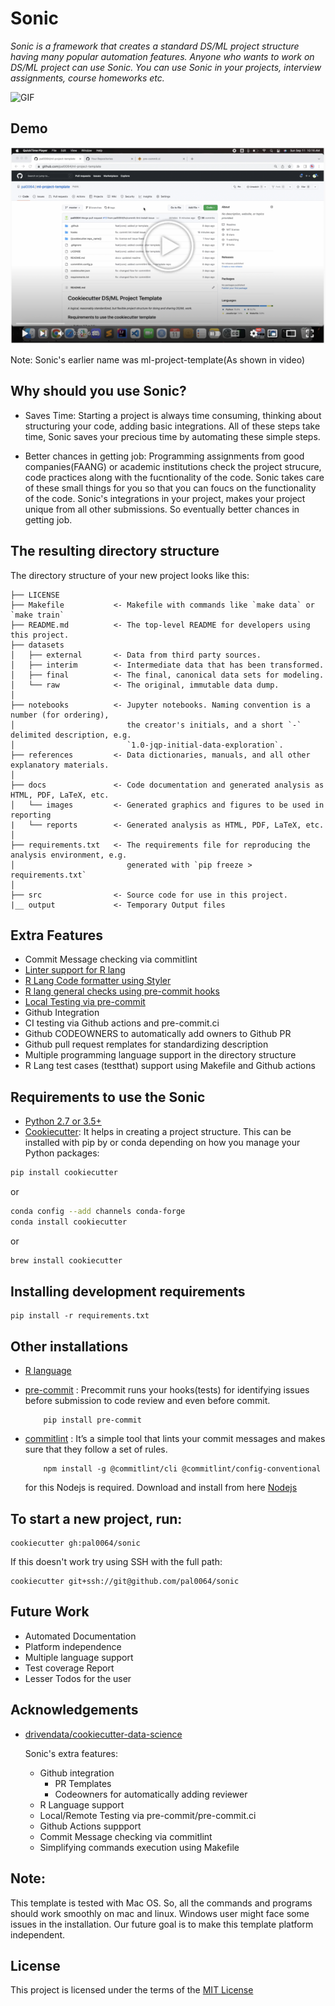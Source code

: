 # Sonic

_Sonic is a framework that creates a standard DS/ML project structure having many popular automation features. Anyone who wants to work on DS/ML project can use Sonic. You can use Sonic in your projects, interview assignments, course homeworks etc._

![GIF](docs/images/demo.gif)


## Demo

[![Demo](docs/images/brief_talk.png)](https://www.youtube.com/watch?v=ILQb66cjV4g)

Note: Sonic's earlier name was ml-project-template(As shown in video)


## Why should you use Sonic?

- Saves Time: 
    Starting a project is always time consuming, thinking about structuring your code, adding basic integrations. All of these steps take time, Sonic saves your precious time by automating these simple steps.

- Better chances in getting job:
    Programming assignments from good companies(FAANG) or academic institutions check the project strucure, code practices along with the fucntionality of the code. Sonic takes care of these small things for you so that you can foucs on the functionality of the code. Sonic's integrations in your project, makes your project unique from all other submissions. So eventually better chances in getting job.

## The resulting directory structure

The directory structure of your new project looks like this: 

```
├── LICENSE
├── Makefile           <- Makefile with commands like `make data` or `make train`
├── README.md          <- The top-level README for developers using this project.
├── datasets
│   ├── external       <- Data from third party sources.
│   ├── interim        <- Intermediate data that has been transformed.
│   ├── final          <- The final, canonical data sets for modeling.
│   └── raw            <- The original, immutable data dump.
│
├── notebooks          <- Jupyter notebooks. Naming convention is a number (for ordering),
│                         the creator's initials, and a short `-` delimited description, e.g.
│                         `1.0-jqp-initial-data-exploration`.
├── references         <- Data dictionaries, manuals, and all other explanatory materials.
│
├── docs               <- Code documentation and generated analysis as HTML, PDF, LaTeX, etc.
│   └── images         <- Generated graphics and figures to be used in reporting
|   └── reports        <- Generated analysis as HTML, PDF, LaTeX, etc.
│
├── requirements.txt   <- The requirements file for reproducing the analysis environment, e.g.
│                         generated with `pip freeze > requirements.txt`
│
├── src                <- Source code for use in this project.
|__ output             <- Temporary Output files
```

## Extra Features
- Commit Message checking via commitlint
- [Linter support for R lang](https://github.com/r-lib/lintr)
- [R Lang Code formatter using Styler](https://github.com/r-lib/styler)
- [R lang general checks using pre-commit hooks](https://lorenzwalthert.github.io/precommit/articles/available-hooks.html)
- [Local Testing via pre-commit](https://pre-commit.com/)
- Github Integration 
- CI testing via Github actions and pre-commit.ci
- Github CODEOWNERS to automatically add owners to Github PR
- Github pull request remplates for standardizing description
- Multiple programming language support in the directory structure
- R Lang test cases (testthat) support using Makefile and Github actions

## Requirements to use the Sonic

 - [Python 2.7 or 3.5+](https://www.python.org/downloads/)
 - [Cookiecutter](http://cookiecutter.readthedocs.org/en/latest/installation.html): It helps in creating a project structure. This can be installed with pip by or conda depending on how you manage your Python packages:

``` bash
pip install cookiecutter
```

or

``` bash
conda config --add channels conda-forge
conda install cookiecutter
```
or 

``` bash
brew install cookiecutter
```

## Installing development requirements

    pip install -r requirements.txt

##  Other installations
- [R language](https://www.r-project.org)
- [pre-commit](https://pre-commit.com/) : Precommit runs your hooks(tests) for identifying issues before submission to code review and even before commit.

    ```
        pip install pre-commit
    ```
- [commitlint](https://github.com/conventional-changelog/commitlint) : It’s a simple tool that lints your commit messages and makes sure that they follow a set of rules. 
    ```
        npm install -g @commitlint/cli @commitlint/config-conventional
    ```
    for this Nodejs is required. Download and install from here [Nodejs](https://nodejs.org/en/download/)

## To start a new project, run:

    cookiecutter gh:pal0064/sonic

If this doesn't work try using SSH with the full path:

```
cookiecutter git+ssh://git@github.com/pal0064/sonic
```

## Future Work
- Automated Documentation
- Platform independence
- Multiple language support 
- Test coverage Report
- Lesser Todos for the user


## Acknowledgements
- [drivendata/cookiecutter-data-science](https://github.com/drivendata/cookiecutter-data-science)

    Sonic's extra features: 
    - Github integration
        - PR Templates
        - Codeowners for automatically adding reviewer
    - R Language support
    - Local/Remote Testing via pre-commit/pre-commit.ci
    - Github Actions suppport
    - Commit Message checking via commitlint
    - Simplifying commands execution using Makefile


## Note:
This template is tested with Mac OS. So, all the commands and programs should work smoothly on mac and linux. Windows user might face some issues in the installation. Our future goal is to make this template platform independent.

License
-------

This project is licensed under the terms of the [MIT License](/LICENSE)
